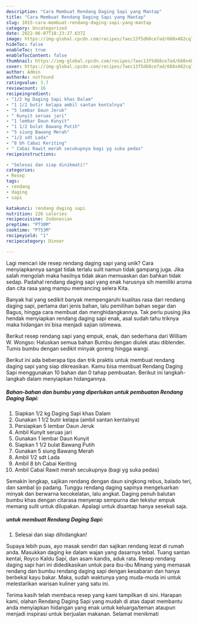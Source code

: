 ```yaml
---
description: "Cara Membuat Rendang Daging Sapi yang Mantap"
title: "Cara Membuat Rendang Daging Sapi yang Mantap"
slug: 1015-cara-membuat-rendang-daging-sapi-yang-mantap
category: Uncategorized
date: 2022-06-07T18:23:27.637Z
image: https://img-global.cpcdn.com/recipes/7aec13f5d68ce7ad/680x482cq70/rendang-daging-sapi-foto-resep-utama.jpg
hideToc: false
enableToc: true
enableTocContent: false
thumbnail: https://img-global.cpcdn.com/recipes/7aec13f5d68ce7ad/680x482cq70/rendang-daging-sapi-foto-resep-utama.jpg
cover: https://img-global.cpcdn.com/recipes/7aec13f5d68ce7ad/680x482cq70/rendang-daging-sapi-foto-resep-utama.jpg
author: Admin
authorAv: notfound
ratingvalue: 3.7
reviewcount: 16
recipeingredient:
- "1/2 kg Daging Sapi khas Dalam"
- "1 1/2 butir kelapa ambil santan kentalnya"
- "5 lembar Daun Jeruk"
- " Kunyit seruas jari"
- "1 lembar Daun Kunyit"
- "1 1/2 bulat Bawang Putih"
- "5 siung Bawang Merah"
- "1/2 sdt Lada"
- "8 bh Cabai Keriting"
- " Cabai Rawit merah secukupnya bagi yg suka pedas"
recipeinstructions:

- "Selesai dan siap dinikmati!"
categories:
- Resep
tags:
- rendang
- daging
- sapi

katakunci: rendang daging sapi 
nutrition: 226 calories
recipecuisine: Indonesian
preptime: "PT30M"
cooktime: "PT53M"
recipeyield: "1"
recipecategory: Dinner

---
```





Lagi mencari ide resep rendang daging sapi yang unik? Cara menyiapkannya sangat tidak terlalu sulit namun tidak gampang juga. Jika salah mengolah maka hasilnya tidak akan memuaskan dan bahkan tidak sedap. Padahal rendang daging sapi yang enak harusnya sih memiliki aroma dan cita rasa yang mampu memancing selera Kita.





Banyak hal yang sedikit banyak mempengaruhi kualitas rasa dari rendang daging sapi, pertama dari jenis bahan, lalu pemilihan bahan segar dan Bagus, hingga cara membuat dan menghidangkannya. Tak perlu pusing jika hendak menyiapkan rendang daging sapi enak,      asal sudah tahu triknya maka hidangan ini bisa menjadi sajian istimewa.














Berikut resep rendang sapi yang empuk, enak, dan sederhana dari William W. Wongso: Haluskan semua bahan Bumbu dengan diulek atau diblender. Tumis bumbu dengan sedikit minyak goreng hingga wangi.






Berikut ini ada beberapa tips dan trik praktis untuk membuat rendang daging sapi yang siap dikreasikan. Kamu bisa membuat Rendang Daging Sapi menggunakan 10 bahan dan 0 tahap pembuatan. Berikut ini langkah-langkah dalam menyiapkan hidangannya.

<!--inarticleads1-->

##### Bahan-bahan dan bumbu yang diperlukan untuk pembuatan Rendang Daging Sapi:

1. Siapkan 1/2 kg Daging Sapi khas Dalam
1. Gunakan 1 1/2 butir kelapa (ambil santan kentalnya)
1. Persiapkan 5 lembar Daun Jeruk
1. Ambil  Kunyit seruas jari
1. Gunakan 1 lembar Daun Kunyit
1. Siapkan 1 1/2 bulat Bawang Putih
1. Gunakan 5 siung Bawang Merah
1. Ambil 1/2 sdt Lada
1. Ambil 8 bh Cabai Keriting
1. Ambil  Cabai Rawit merah secukupnya (bagi yg suka pedas)


Semakin lengkap, sajikan rendang dengan daun singkong rebus, balado teri, dan sambal ijo padang. Tunggu rendang daging sapinya mengeluarkan minyak dan berwarna kecokelatan, lalu angkat. Daging penuh balutan bumbu khas dengan citarasa menyerap sempurna dan tekstur empuk memang sulit untuk dilupakan. Apalagi untuk disantap hanya sesekali saja. 

<!--inarticleads2-->

#####  untuk membuat Rendang Daging Sapi:


1. Selesai dan siap dihidangkan!

Supaya lebih puas, ayo masak sendiri dan sajikan rendang lezat di rumah anda. Masukkan daging ke dalam wajan yang dasarnya tebal. Tuang santan kental, Royco Kaldu Sapi, dan asam kandis, aduk rata. Resep rendang daging sapi hari ini didedikasikan untuk para ibu-ibu Minang yang memasak rendang dan bumbu rendang daging sapi dengan kesabaran dan hanya berbekal kayu bakar. Maka, sudah waktunya yang muda-muda ini untuk melestarikan warisan kuliner yang satu ini. 

Terima kasih telah membaca resep yang kami tampilkan di sini. Harapan kami, olahan Rendang Daging Sapi yang mudah di atas dapat membantu anda menyiapkan hidangan yang enak untuk keluarga/teman ataupun menjadi inspirasi untuk berjualan makanan. Selamat menikmati
